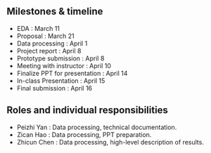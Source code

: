 ## Milestones & timeline

* EDA : March 11
* Proposal : March 21
* Data processing : April 1
* Project report : April 8
* Prototype submission : April 8
* Meeting with instructor : April 10
* Finalize PPT for presentation : April 14
* In-class Presentation : April 15
* Final submission : April 16

## Roles and individual responsibilities

* Peizhi Yan : Data processing, technical documentation.
* Zican Hao : Data processing, PPT preparation.
* Zhicun Chen : Data processing, high-level description of results.
